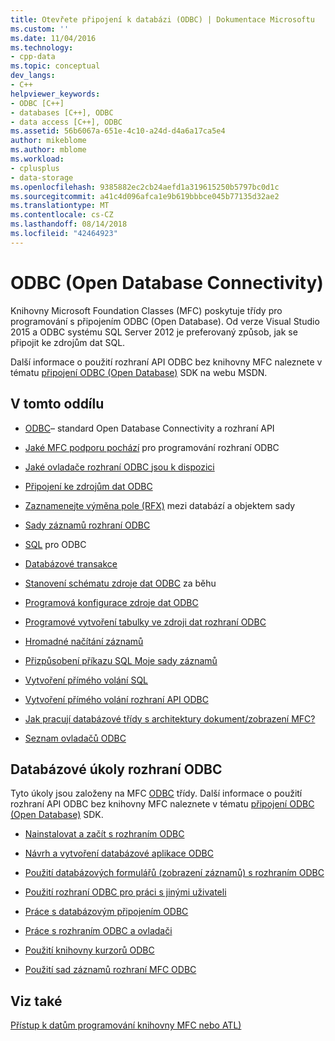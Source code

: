 ```yaml
---
title: Otevřete připojení k databázi (ODBC) | Dokumentace Microsoftu
ms.custom: ''
ms.date: 11/04/2016
ms.technology:
- cpp-data
ms.topic: conceptual
dev_langs:
- C++
helpviewer_keywords:
- ODBC [C++]
- databases [C++], ODBC
- data access [C++], ODBC
ms.assetid: 56b6067a-651e-4c10-a24d-d4a6a17ca5e4
author: mikeblome
ms.author: mblome
ms.workload:
- cplusplus
- data-storage
ms.openlocfilehash: 9385882ec2cb24aefd1a319615250b5797bc0d1c
ms.sourcegitcommit: a41c4d096afca1e9b619bbbce045b77135d32ae2
ms.translationtype: MT
ms.contentlocale: cs-CZ
ms.lasthandoff: 08/14/2018
ms.locfileid: "42464923"
---
```

# <a name="open-database-connectivity-odbc"></a>ODBC (Open Database Connectivity)
Knihovny Microsoft Foundation Classes (MFC) poskytuje třídy pro programování s připojením ODBC (Open Database). Od verze Visual Studio 2015 a ODBC systému SQL Server 2012 je preferovaný způsob, jak se připojit ke zdrojům dat SQL.
  
 Další informace o použití rozhraní API ODBC bez knihovny MFC naleznete v tématu [připojení ODBC (Open Database)](/previous-versions/windows/desktop/ms710252\(v=vs.85\)) SDK na webu MSDN.  
  
  
## <a name="in-this-section"></a>V tomto oddílu  
  
-   [ODBC](odbc-basics.md)– standard Open Database Connectivity a rozhraní API  
  
-   [Jaké MFC podporu pochází](odbc-and-mfc.md) pro programování rozhraní ODBC  
  
-   [Jaké ovladače rozhraní ODBC jsou k dispozici](odbc-driver-list.md)  
  
-   [Připojení ke zdrojům dat ODBC](data-source-managing-connections-odbc.md)  
  
-   [Zaznamenejte výměna pole (RFX)](record-field-exchange-rfx.md) mezi databází a objektem sady  
  
-   [Sady záznamů rozhraní ODBC](recordset-odbc.md)  
  
-   [SQL](sql.md) pro ODBC  
  
-   [Databázové transakce](transaction-odbc.md)  
  
-   [Stanovení schématu zdroje dat ODBC](data-source-determining-the-schema-of-the-data-source-odbc.md) za běhu  
  
-   [Programová konfigurace zdroje dat ODBC](data-source-programmatically-configuring-an-odbc-data-source.md)  
  
-   [Programové vytvoření tabulky ve zdroji dat rozhraní ODBC](data-source-programmatically-creating-a-table-in-an-odbc-data-source.md)  
  
-   [Hromadné načítání záznamů](recordset-fetching-records-in-bulk-odbc.md)  
  
-   [Přizpůsobení příkazu SQL Moje sady záznamů](sql-customizing-your-recordsets-sql-statement-odbc.md)  
  
-   [Vytvoření přímého volání SQL](sql-making-direct-sql-calls-odbc.md)  
  
-   [Vytvoření přímého volání rozhraní API ODBC](odbc-calling-odbc-api-functions-directly.md)  
  
-   [Jak pracují databázové třídy s architektury dokument/zobrazení MFC?](working-with-documents-and-views.md)  
  
-   [Seznam ovladačů ODBC](odbc-driver-list.md)  
  
## <a name="odbc-database-tasks"></a>Databázové úkoly rozhraní ODBC  
 Tyto úkoly jsou založeny na MFC [ODBC](odbc-basics.md) třídy. Další informace o použití rozhraní API ODBC bez knihovny MFC naleznete v tématu [připojení ODBC (Open Database)](/previous-versions/windows/desktop/ms710252\(v=vs.85\)) SDK.  
  
-   [Nainstalovat a začít s rozhraním ODBC](installing-and-getting-started-with-odbc.md)  
  
-   [Návrh a vytvoření databázové aplikace ODBC](design-and-create-an-odbc-database-application.md)  
  
-   [Použití databázových formulářů (zobrazení záznamů) s rozhraním ODBC](use-database-forms-record-views-with-odbc.md)  
  
-   [Použití rozhraní ODBC pro práci s jinými uživateli](use-odbc-to-work-with-other-users.md)  
  
-   [Práce s databázovým připojením ODBC](work-with-odbc-database-connections.md)  
  
-   [Práce s rozhraním ODBC a ovladači](work-with-odbc-and-drivers.md)  
  
-   [Použití knihovny kurzorů ODBC](use-the-odbc-cursor-library.md)  
  
-   [Použití sad záznamů rozhraní MFC ODBC](use-mfc-odbc-recordsets.md)  
  
## <a name="see-also"></a>Viz také  
 [Přístup k datům programování knihovny MFC nebo ATL)](../../data/data-access-programming-mfc-atl.md)